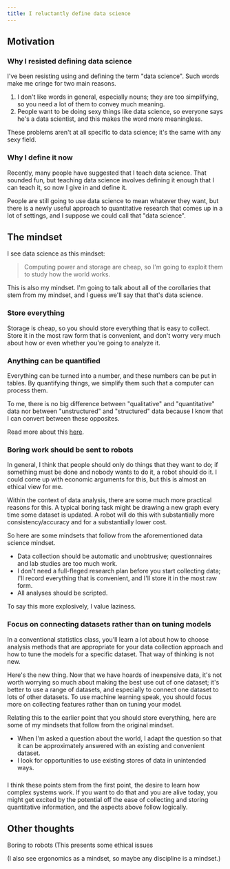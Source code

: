 ```yaml
---
title: I reluctantly define data science
---
```


## Motivation

### Why I resisted defining data science
I've been resisting using and defining the term "data science".
Such words make me cringe for two main reasons.

1. I don't like words in general, especially nouns; they are too
    simplifying, so you need a lot of them to convey much meaning.
2. People want to be doing sexy things like data science, so everyone
    says he's a data scientist, and this makes the word more meaningless.

These problems aren't at all specific to data science; it's the same
with any sexy field.

### Why I define it now
Recently, many people have suggested that I teach data science.
That sounded fun, but teaching data science involves defining it
enough that I can teach it, so now I give in and define it.

People are still going to use data science to mean whatever they want, but
there is a newly useful approach to quantitative research that comes up in
a lot of settings, and I suppose we could call that "data science".

## The mindset
I see data science as this mindset:

> Computing power and storage are cheap, so I'm going to exploit them to study how the world works.

This is also my mindset. I'm going to talk about all of the corollaries that
stem from my mindset, and I guess we'll say that that's data science.

### Store everything
Storage is cheap, so you should store everything that is easy to collect.
Store it in the most raw form that is convenient, and don't worry very
much about how or even whether you're going to analyze it.

### Anything can be quantified
Everything can be turned into a number, and these numbers can be put in tables.
By quantifying things, we simplify them such that a computer can process them.

To me, there is no big difference between "qualitative" and "quantitative" data
nor between "unstructured" and "structured" data because I know that I can convert
between these opposites.

Read more about this [here](/!/world-data-world).

### Boring work should be sent to robots
In general, I think that people should only do things that they want to do;
if something must be done and nobody wants to do it, a robot should do it.
I could come up with economic arguments for this, but this is almost an ethical view for me.

Within the context of data analysis, there are some much more practical reasons
for this. A typical boring task might be drawing a new graph every time some
dataset is updated. A robot will do this with substantially more
consistency/accuracy and for a substantially lower cost.

So here are some mindsets that follow from the aforementioned data science mindset.

* Data collection should be automatic and unobtrusive; questionnaires and lab
    studies are too much work.
* I don't need a full-fleged research plan before you start collecting data;
    I'll record everything that is convenient, and I'll store it in the most raw form.
* All analyses should be scripted.

To say this more explosively, I value laziness.

### Focus on connecting datasets rather than on tuning models
In a conventional statistics class, you'll learn a lot about how to choose
analysis methods that are appropriate for your data collection approach and how
to tune the models for a specific dataset. That way of thinking is not new.

Here's the new thing. Now that we have hoards of inexpensive data, it's not
worth worrying so much about making the best use out of one dataset; it's better
to use a range of datasets, and especially to connect one dataset to lots of
other datasets. To use machine learning speak, you should focus more on collecting
features rather than on tuning your model.

Relating this to the earlier point that you should store everything, here are
some of my mindsets that follow from the original mindset.

* When I'm asked a question about the world, I adapt the question so that it can
    be approximately answered with an existing and convenient dataset.
* I look for opportunities to use existing stores of data in unintended ways.

###
I think these points stem from the first point, the desire to learn how complex
systems work. If you want to do that and you are alive today, you might get
excited by the potential off the ease of collecting and storing quantitative
information, and the aspects above follow logically.


## Other thoughts
Boring to robots 
(This presents some ethical issues

(I also see ergonomics as a mindset, so maybe any discipline is a mindset.)
